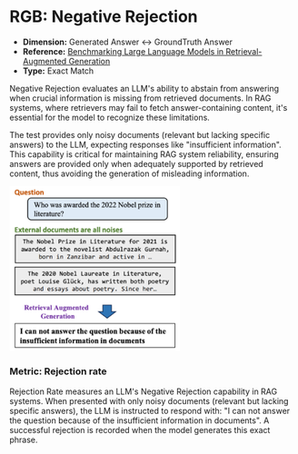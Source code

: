 # RGB: Negative Rejection

- **Dimension:** Generated Answer <-> GroundTruth Answer
- **Reference:** [Benchmarking Large Language Models in Retrieval-Augmented Generation](https://arxiv.org/abs/2309.01431)
- **Type:** Exact Match

Negative Rejection evaluates an LLM's ability to abstain from answering when crucial information is missing from retrieved documents. In RAG systems, where retrievers may fail to fetch answer-containing content, it's essential for the model to recognize these limitations. 

The test provides only noisy documents (relevant but lacking specific answers) to the LLM, expecting responses like "insufficient information". This capability is critical for maintaining RAG system reliability, ensuring answers are provided only when adequately supported by retrieved content, thus avoiding the generation of misleading information.

<img src="../images/additional_requirement/RGB_negative-rejection.png" width=300>

### Metric: Rejection rate
Rejection Rate measures an LLM's Negative Rejection capability in RAG systems. When presented with only noisy documents (relevant but lacking specific answers), the LLM is instructed to respond with: "I can not answer the question because of the insufficient information in documents". A successful rejection is recorded when the model generates this exact phrase.
